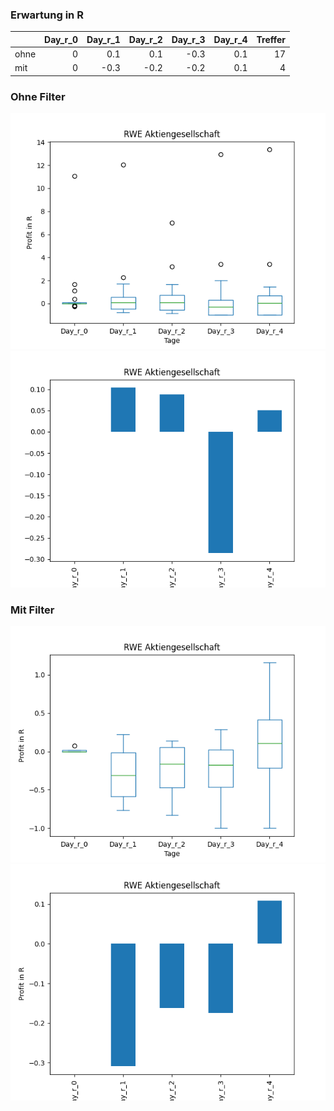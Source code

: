 ### Erwartung in R
|      |   Day_r_0 |   Day_r_1 |   Day_r_2 |   Day_r_3 |   Day_r_4 |   Treffer |
|:-----|----------:|----------:|----------:|----------:|----------:|----------:|
| ohne |         0 |       0.1 |       0.1 |      -0.3 |       0.1 |        17 |
| mit  |         0 |      -0.3 |      -0.2 |      -0.2 |       0.1 |         4 |

### Ohne Filter
![image info](./data/RWEOY_box_all.png)
![image info](./data/RWEOY_median_all.png)

### Mit Filter
![image info](./data/RWEOY_box_filtered.png)
![image info](./data/RWEOY_median_filtered.png)
